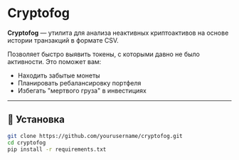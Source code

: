 # Cryptofog

**Cryptofog** — утилита для анализа неактивных криптоактивов на основе истории транзакций в формате CSV.

Позволяет быстро выявить токены, с которыми давно не было активности. Это поможет вам:

- Находить забытые монеты
- Планировать ребалансировку портфеля
- Избегать "мертвого груза" в инвестициях

---

## 🚀 Установка

```bash
git clone https://github.com/yourusername/cryptofog.git
cd cryptofog
pip install -r requirements.txt
